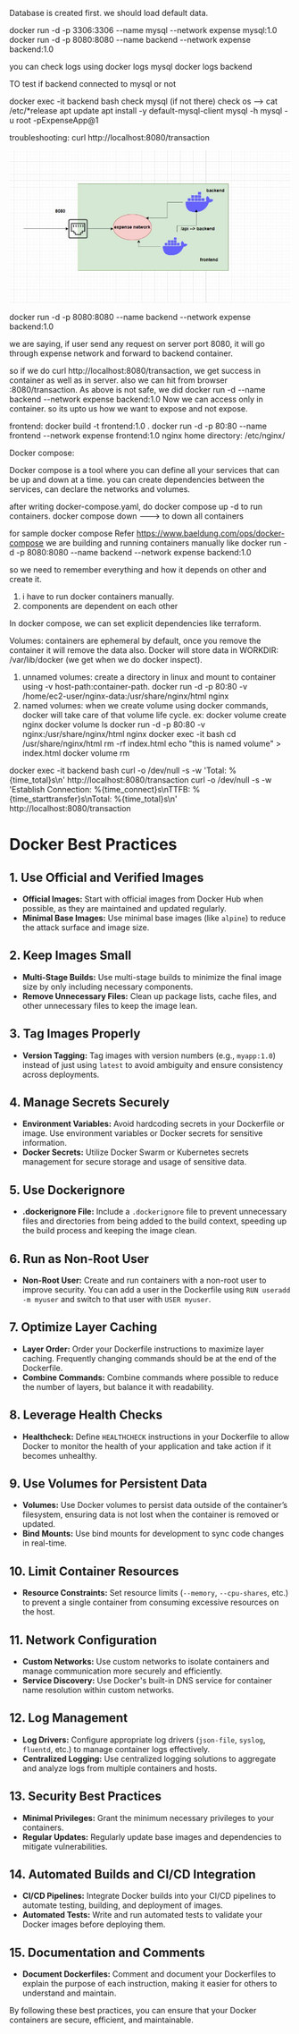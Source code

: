 Database is created first. we should load default data. 

docker run -d -p 3306:3306 --name mysql --network expense mysql:1.0
docker run -d -p 8080:8080 --name backend --network expense backend:1.0

you can check logs using
docker logs mysql
docker logs backend

TO test if backend connected to mysql or not 

docker exec -it backend bash
check mysql (if not there)
check os --> cat /etc/*release
apt update
apt install -y default-mysql-client
mysql -h mysql -u root -pExpenseApp@1

troubleshooting:
curl http://localhost:8080/transaction

![alt text](flow.JPG)


docker run -d -p 8080:8080 --name backend --network expense backend:1.0

we are saying, if user send any request on server port 8080, it will go through expense network and forward to backend container.

so if we do curl http://localhost:8080/transaction, we get success in container as well as in server.
also we can hit from browser <ip-address>:8080/transaction.
As above is not safe, we did docker run -d --name backend --network expense backend:1.0
Now we can access only in container. so its upto us how we want to expose and not expose.

frontend:
docker build -t frontend:1.0 .
docker run -d -p 80:80 --name frontend --network expense frontend:1.0
nginx home directory: /etc/nginx/

Docker compose:

Docker compose is a tool where you can define all your services that can be up and down at a time.
you can create dependencies between the services, can declare the networks and volumes.

after writing docker-compose.yaml, do docker compose up -d to run containers.
docker compose down ---> to down all containers

for sample docker compose Refer https://www.baeldung.com/ops/docker-compose
we are building and running containers manually like 
docker run -d -p 8080:8080 --name backend --network expense backend:1.0

so we need to remember everything and how it depends on other and create it.
1. i have to run docker containers manually.
2. components are dependent on each other

In docker compose, we can set explicit dependencies like terraform.

Volumes:
containers are ephemeral by default, once you remove the container it will remove the data also.
Docker will store data in WORKDIR: /var/lib/docker (we get when we do docker inspect).

1. unnamed volumes:
 create a directory in linux and mount to container using -v host-path:container-path.
 docker run -d -p 80:80 -v /home/ec2-user/nginx-data:/usr/share/nginx/html nginx
2. named volumes:
 when we create volume using docker commands, docker will take care of that volume life cycle.
 ex: docker volume create nginx
     docker volume ls
     docker run -d -p 80:80 -v nginx:/usr/share/nginx/html nginx
     docker exec -it <container id> bash
     cd /usr/share/nginx/html
     rm -rf index.html
     echo "this is named volume" > index.html
     docker volume rm <volume-name>

docker exec -it backend bash
curl -o /dev/null -s -w 'Total: %{time_total}s\n' http://localhost:8080/transaction
curl -o /dev/null -s -w 'Establish Connection: %{time_connect}s\nTTFB: %{time_starttransfer}s\nTotal: %{time_total}s\n' http://localhost:8080/transaction

# Docker Best Practices

## 1. Use Official and Verified Images
- **Official Images:** Start with official images from Docker Hub when possible, as they are maintained and updated regularly.
- **Minimal Base Images:** Use minimal base images (like `alpine`) to reduce the attack surface and image size.

## 2. Keep Images Small
- **Multi-Stage Builds:** Use multi-stage builds to minimize the final image size by only including necessary components.
- **Remove Unnecessary Files:** Clean up package lists, cache files, and other unnecessary files to keep the image lean.

## 3. Tag Images Properly
- **Version Tagging:** Tag images with version numbers (e.g., `myapp:1.0`) instead of just using `latest` to avoid ambiguity and ensure consistency across deployments.

## 4. Manage Secrets Securely
- **Environment Variables:** Avoid hardcoding secrets in your Dockerfile or image. Use environment variables or Docker secrets for sensitive information.
- **Docker Secrets:** Utilize Docker Swarm or Kubernetes secrets management for secure storage and usage of sensitive data.

## 5. Use Dockerignore
- **.dockerignore File:** Include a `.dockerignore` file to prevent unnecessary files and directories from being added to the build context, speeding up the build process and keeping the image clean.

## 6. Run as Non-Root User
- **Non-Root User:** Create and run containers with a non-root user to improve security. You can add a user in the Dockerfile using `RUN useradd -m myuser` and switch to that user with `USER myuser`.

## 7. Optimize Layer Caching
- **Layer Order:** Order your Dockerfile instructions to maximize layer caching. Frequently changing commands should be at the end of the Dockerfile.
- **Combine Commands:** Combine commands where possible to reduce the number of layers, but balance it with readability.

## 8. Leverage Health Checks
- **Healthcheck:** Define `HEALTHCHECK` instructions in your Dockerfile to allow Docker to monitor the health of your application and take action if it becomes unhealthy.

## 9. Use Volumes for Persistent Data
- **Volumes:** Use Docker volumes to persist data outside of the container’s filesystem, ensuring data is not lost when the container is removed or updated.
- **Bind Mounts:** Use bind mounts for development to sync code changes in real-time.

## 10. Limit Container Resources
- **Resource Constraints:** Set resource limits (`--memory`, `--cpu-shares`, etc.) to prevent a single container from consuming excessive resources on the host.

## 11. Network Configuration
- **Custom Networks:** Use custom networks to isolate containers and manage communication more securely and efficiently.
- **Service Discovery:** Use Docker's built-in DNS service for container name resolution within custom networks.

## 12. Log Management
- **Log Drivers:** Configure appropriate log drivers (`json-file`, `syslog`, `fluentd`, etc.) to manage container logs effectively.
- **Centralized Logging:** Use centralized logging solutions to aggregate and analyze logs from multiple containers and hosts.

## 13. Security Best Practices
- **Minimal Privileges:** Grant the minimum necessary privileges to your containers.
- **Regular Updates:** Regularly update base images and dependencies to mitigate vulnerabilities.

## 14. Automated Builds and CI/CD Integration
- **CI/CD Pipelines:** Integrate Docker builds into your CI/CD pipelines to automate testing, building, and deployment of images.
- **Automated Tests:** Write and run automated tests to validate your Docker images before deploying them.

## 15. Documentation and Comments
- **Document Dockerfiles:** Comment and document your Dockerfiles to explain the purpose of each instruction, making it easier for others to understand and maintain.

By following these best practices, you can ensure that your Docker containers are secure, efficient, and maintainable.







